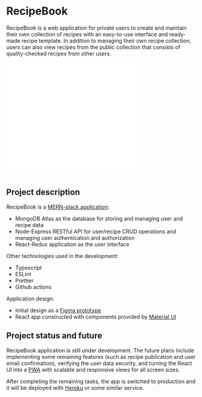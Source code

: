 # RecipeBook

RecipeBook is a web application for private users to create and maintain their own collection of recipes with an easy-to-use interface and ready-made recipe template. In addition to managing their own recipe collection, users can also view recipes from the public collection that consists of quality-checked recipes from other users.

<img src="/UI/src/img/recipeWhite.png" alt="recipe icon" height="300" />

## Project description

RecipeBook is a [MERN-stack application](https://www.mongodb.com/mern-stack):
- MongoDB Atlas as the database for storing and managing user and recipe data
- Node-Express RESTful API for user/recipe CRUD operations and managing user authentication and authorization
- React-Redux application as the user interface

Other technologies used in the development:
- Typescript
- ESLint
- Prettier
- Github actions

Application design:
- Initial design as a [Figma prototype](https://www.figma.com/proto/ckxBVBewDg2GooyFDt9cXc/Reseptikirjasto?page-id=0%3A1&node-id=2%3A2&viewport=-1239%2C-1045%2C0.94&scaling=scale-down&starting-point-node-id=9%3A163)
- React app constructed with components provided by [Material UI](https://mui.com/)

## Project status and future

RecipeBook application is still under development. The future plans include implementing some remaining features (such as recipe publication and user email confirmation), verifying the user data security, and turning the React UI into a [PWA](https://developer.mozilla.org/en-US/docs/Web/Progressive_web_apps) with scalable and responsive views for all screen sizes.

After completing the remaining tasks, the app is switched to production and it will be deployed with [Heroku](https://www.heroku.com/platform) or some similar service.
